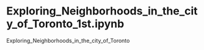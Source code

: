 # Exploring_Neighborhoods_in_the_city_of_Toronto_1st.ipynb
Exploring_Neighborhoods_in_the_city_of_Toronto

